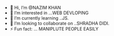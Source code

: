 - 👋 Hi, I’m @NAZIM KHAN
- 👀 I’m interested in ...WEB DEVLOPING
- 🌱 I’m currently learning ..JS.
- 💞️ I’m looking to collaborate on ..SHRADHA DIDI.
- ⚡ Fun fact: ... MANIPLUTE PEOPLE EASILY

<!---
56666755/56666755 is a ✨ special ✨ repository because its `README.md` (this file) appears on your GitHub profile.
You can click the Preview link to take a look at your changes.
--->
